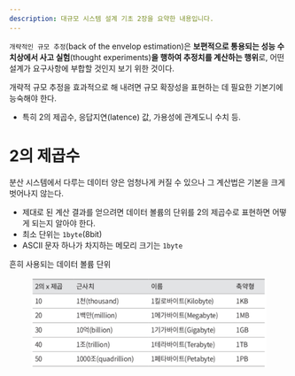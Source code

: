 ```yaml
---
description: 대규모 시스템 설계 기초 2장을 요약한 내용입니다.
---
```


`개략적인 규모 추정`(back of the envelop estimation)은 **보편적으로 통용되는 성능 수치상에서 사고 실험**(thought experiments)**을 행하여 추정치를 계산하는 행위**로, 어떤 설계가 요구사항에 부합할 것인지 보기 위한 것이다.

개략적 규모 추정을 효과적으로 해 내려면 규모 확장성을 표현하는 데 필요한 기본기에 능숙해야 한다.
- 특히 2의 제곱수, 응답지연(latence) 값, 가용성에 관계도니 수치 등.

# 2의 제곱수

분산 시스템에서 다루는 데이터 양은 엄청나게 커질 수 있으나 그 계산법은 기본을 크게 벗어나지 않는다.
- 제대로 된 계산 결과를 얻으려면 데이터 볼륨의 단위를 2의 제곱수로 표현하면 어떻게 되는지 알아야 한다.
- 최소 단위는 `1byte`(8bit)
- ASCII 문자 하나가 차지하는 메모리 크기는 `1byte`

흔히 사용되는 데이터 볼륨 단위

<figure><img src="../../.gitbook/assets/system-design-interview/power-of-2.png" alt=""><figcaption></figcaption></figure>